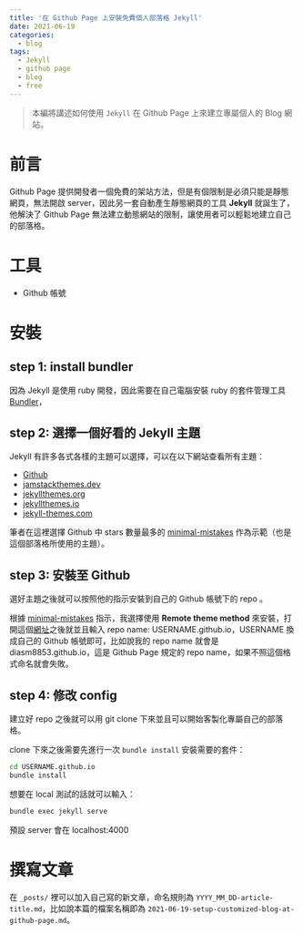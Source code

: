 ```yaml
---
title: '在 Github Page 上安裝免費個人部落格 Jekyll'
date: 2021-06-19
categories:
  - blog
tags:
  - Jekyll
  - github page
  - blog
  - free
---
```


> 本編將講述如何使用 `Jekyll` 在 Github Page 上來建立專屬個人的 Blog 網站。

# 前言

Github Page 提供開發者一個免費的架站方法，但是有個限制是必須只能是靜態網頁，無法開啟 server，因此另一套自動產生靜態網頁的工具 **Jekyll** 就誕生了，他解決了 Github Page 無法建立動態網站的限制，讓使用者可以輕鬆地建立自己的部落格。

# 工具

- Github 帳號

# 安裝

## step 1: install bundler

因為 Jekyll 是使用 ruby 開發，因此需要在自己電腦安裝 ruby 的套件管理工具 [Bundler](https://bundler.io/)，

## step 2: 選擇一個好看的 Jekyll 主題

Jekyll 有許多各式各樣的主題可以選擇，可以在以下網站查看所有主題：

- [Github](https://github.com/topics/jekyll-theme)
- [jamstackthemes.dev](https://jamstackthemes.dev/ssg/jekyll/)
- [jekyllthemes.org](http://jekyllthemes.org/)
- [jekyllthemes.io](https://jekyllthemes.io/)
- [jekyll-themes.com](https://jekyll-themes.com/)

筆者在這裡選擇 Github 中 stars 數量最多的 [minimal-mistakes](https://github.com/mmistakes/minimal-mistakes) 作為示範（也是這個部落格所使用的主題）。

## step 3: 安裝至 Github

選好主題之後就可以按照他的指示安裝到自己的 Github 帳號下的 repo 。

根據 [minimal-mistakes](https://github.com/mmistakes/minimal-mistakes) 指示，我選擇使用 **Remote theme method** 來安裝，打開這個[網址](https://github.com/mmistakes/mm-github-pages-starter/generate)之後就並且輸入 repo name: USERNAME.github.io，USERNAME 換成自己的 Github 帳號即可，比如說我的 repo name 就會是 diasm8853.github.io，這是 Github Page 規定的 repo name，如果不照這個格式命名就會失敗。

## step 4: 修改 config

建立好 repo 之後就可以用 git clone 下來並且可以開始客製化專屬自己的部落格。

clone 下來之後需要先進行一次 `bundle install` 安裝需要的套件：

```bash
cd USERNAME.github.io
bundle install
```

想要在 local 測試的話就可以輸入：

```bash
bundle exec jekyll serve
```

預設 server 會在 localhost:4000

# 撰寫文章

在 `_posts/` 裡可以加入自己寫的新文章，命名規則為 `YYYY_MM_DD-article-title.md`，比如說本篇的檔案名稱即為 `2021-06-19-setup-customized-blog-at-github-page.md`。
